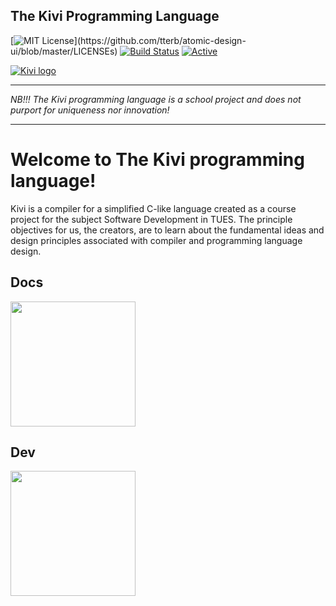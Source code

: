 ## The Kivi Programming Language

[![MIT License](https://img.shields.io/apm/l/atomic-design-ui.svg?)](https://github.com/tterb/atomic-design-ui/blob/master/LICENSEs)
[![Build Status](https://travis-ci.com/boki1/kivi.svg?branch=master)](https://travis-ci.com/boki1/kivi)
[![Active](https://img.shields.io/badge/Status-Inactive-green.svg)](https://tterb.github.io)  

[![Kivi logo](https://i.postimg.cc/PxHqD9Y9/kiwi.png)](https://postimg.cc/2qHmRHH7)

-------------
*NB!!! The Kivi programming language is a school project and does not purport for uniqueness nor innovation!*

-----------

Welcome to **The Kivi programming language**!
==========================

Kivi is a compiler for a simplified C-like language created as a course project for the subject Software Development in TUES. The principle objectives for us, the creators, are to learn about the fundamental ideas and design principles associated with compiler and programming language design.


## Docs
<a href="https://boki1.github.io/kivi"><img width="200px" height="200px"  src="https://cdn.iconscout.com/icon/free/png-256/documentation-1502741-1272951.png"/></a>

## Dev
<a href="https://boki1.github.io/kivi/dev/dev.html"><img width="200px" height="200px"  src="https://i.ibb.co/4Sd29HN/gear-wheel.png"/></a>
